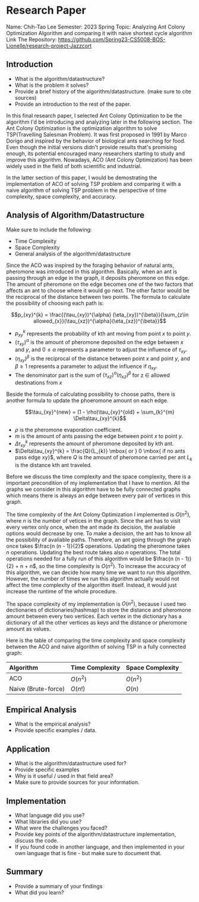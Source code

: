 # Research Paper
Name: Chih-Tao Lee
Semester: 2023 Spring
Topic: Analyzing Ant Colony Optimization Algorithm and comparing it with naive shortest cycle algorithm
Link The Repository: https://github.com/Spring23-CS5008-BOS-Lionelle/research-project-Jazzcort

## Introduction
- What is the algorithm/datastructure?
- What is the problem it solves? 
- Provide a brief history of the algorithm/datastructure. (make sure to cite sources)
- Provide an introduction to the rest of the paper. 

In this final research paper, I selected Ant Colony Optimization to be the algorithm I'd be introducing and analyzing later in the following section. The Ant Colony Optimization is the optimization algorithm to solve TSP(Travelling Salesman Problem). It was first proposed in 1991 by Marco Dorigo and inspired by the behavior of biological ants searching for food. Even though the initial versions didn't provide results that's promising enough, its potential encouraged many researchers starting to study and improve this algorithm. Nowadays, ACO (Ant Colony Optimization) has been widely used in the field of both scientific and industrial.

In the latter section of this paper, I would be demostrating the implementation of ACO of solving TSP problem and comparing it with a naive algorithm of solving TSP problem in the perspective of time complexity, space complexity, and accuracy.

## Analysis of Algorithm/Datastructure
Make sure to include the following:
- Time Complexity
- Space Complexity
- General analysis of the algorithm/datastructure

Since the ACO was inspired by the foraging behavior of natural ants, pheromone was introduced in this algorithm. Basically, when an ant is passing through an edge in the graph, it deposits pheromone on this edge. The amount of pheromone on the edge becomes one of the two factors that affects an ant to choose where it would go next. The other factor would be the reciprocal of the distance between two points. The formula to calculate the possibility of choosing each path is:

$$p_{xy}^{k} = \frac{(\tau_{xy})^{\alpha} (\eta_{xy})^{\beta}}{\sum_{z\in allowed_{x}}(\tau_{xz})^{\alpha}(\eta_{xz})^{\beta}}$$
- $p_{xy}^{k}$ represents the probability of kth ant moving from point $x$ to point $y$. 
- $(\tau_{xy})^{\alpha}$ is the amount of pheromone deposited on the edge between $x$ and $y$, and $0\leq \alpha$ represents a parameter to adjust the influence of $\tau_{xy}$.
- $(\eta_{xy})^{\beta}$ is the reciprocal of the distance between point $x$ and point $y$, and $\beta\geq1$ represents a parameter to adjust the influence if $\eta_{xy}$.
- The denominator part is the sum of $(\tau_{xz})^{\alpha}(\eta_{xz})^{\beta}$ for z $\in$ allowed destinations from $x$ 

Beside the formula of calculating possibility to choose paths, there is another formula to update the phoeromone amount on each edge.

$$\tau_{xy}^{new} = (1 - \rho)\tau_{xy}^{old} + \sum_{k}^{m} \Delta\tau_{xy}^{k}$$
- $\rho$ is the pheromone evaporation coefficient.
- $m$ is the amount of ants passing the edge between point $x$ to point $y$.
- $\Delta\tau_{xy}^{k}$ represents the amount of pheromone deposited by kth ant.
- $\Delta\tau_{xy}^{k} = \frac{Q}{L_{k}} \mbox{  or  } 0 \mbox{  if no ants pass edge xy}$, where $Q$ is the amount of pheromone carried per ant $L_{k}$ is the distance kth ant traveled.

Before we discuss the time complexity and the space complexity, there is a important precondition of my implementation that I have to mention. All the graphs we consider in this algorithm have to be fully connected graphs which means there is always an edge between every pair of vertices in this graph.

The time complexity of the Ant Colony Optimization I implemented is $O(n^{2})$, where $n$ is the number of vetices in the graph. Since the ant has to visit every vertex only once, when the ant made its decision, the avaliable options would decrease by one. To make a decision, the ant has to know all the possibility of avaliable paths. Therefore, an ant going through the graph once takes $\frac{n (n - 1)}{2}$ operations. Updating the pheromone takes $n$ operations. Updating the best route takes also $n$ operations. The total operations needed for a fully run of this algorithm would be $\frac{n (n - 1)}{2} + n + n$, so the time complexity is $O(n^{2})$. To increase the accuracy of this algorithm, we can decide how many time we want to run this algorithm. However, the number of times we run this algorithm actually would not affect the time complexity of the algorithm itself. Instead, it would just increase the runtime of the whole procedure.

The space complexity of my implementation is $O(n^{2})$, because I used two dectionaries of dictionaries(hashmap) to store the distance and pheromone amount between every two vertices. Each vertex in the dictionary has a dictionary of all the other vertices as keys and the distance or pheromone amount as values.

Here is the table of comparing the time complexity and space complexity between the ACO and naive algorithm of solving TSP in a fully connected graph:

| Algorithm |  Time Complexity | Space Complexity | 
| :-- | :-- |  :-- |
| ACO | $O(n^{2})$ | $O(n^{2})$ |
| Naive (Brute-force) | $O(n!)$  | $O(n)$ |



## Empirical Analysis
- What is the empirical analysis?
- Provide specific examples / data.


## Application
- What is the algorithm/datastructure used for?
- Provide specific examples
- Why is it useful / used in that field area?
- Make sure to provide sources for your information.


## Implementation
- What language did you use?
- What libraries did you use?
- What were the challenges you faced?
- Provide key points of the algorithm/datastructure implementation, discuss the code.
- If you found code in another language, and then implemented in your own language that is fine - but make sure to document that.


## Summary
- Provide a summary of your findings
- What did you learn?